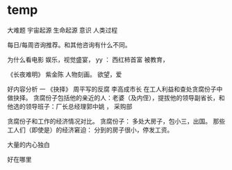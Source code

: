 # temp

大难题
宇宙起源
生命起源
意识
人类过程

每日/每周咨询推荐。和其他咨询有什么不同。

为什么看电影
娱乐，视觉盛宴， yy ： 西红柿首富
被教育，


《长夜难明》 紫金陈
人物刻画。
欲望，爱

好内容分析 一
《抉择》 周平写的反腐
李高成市长 在工人利益和查处贪腐份子中做抉择。 贪腐份子包括他的亲近的人：老婆（及内侄），提拔他的领导副省长，和他选的领导班子：厂长总经理郭中姚
， 采购部

贪腐份子和工作的经济情况对比。
贪腐份子： 多处大房子，包小三，出国。
那些工人们（即使是）的经济窘迫： 分到的房子很小，停发工资。

大量的内心独白

好在哪里

